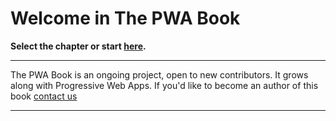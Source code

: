 # Welcome in The PWA Book


**Select the chapter or start [here](/01-Introduction-to-PWA-technology.html).**


------


The PWA Book is an ongoing project, open to new contributors. It grows along with Progressive Web Apps. If you'd like to become an author of this book [contact us](akwiecien@divante.com)


------